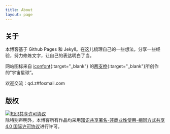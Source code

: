 ```yaml
---
title: About
layout: page
---
```


## 关于

本博客基于 Github Pages 和 Jekyll。在这儿梳理自己的一些想法，分享一些经验，努力修炼文字，让自己的表达明白了当。

网站图标来自 [iconfont](http://www.iconfont.cn/home/index?spm=a313x.7781069.1998910419.1){:target="_blank"} 的[两支枪](http://www.iconfont.cn/collections/detail?cid=2304){:target="_blank"}所创作的“宇宙星球”。

欢迎交流：q<!-- >@mail.com -->d.z<!-- >#mail@. -->#fo<!-- >#@. -->xmail.com

## 版权

<a rel="license" href="http://creativecommons.org/licenses/by-nc-sa/4.0/"><img alt="知识共享许可协议" style="border-width:0" src="https://i.creativecommons.org/l/by-nc-sa/4.0/88x31.png" /></a><br />除特别声明外，本博客所有作品均采用<a rel="license" href="http://creativecommons.org/licenses/by-nc-sa/4.0/">知识共享署名-非商业性使用-相同方式共享 4.0 国际许可协议</a>进行许可。

